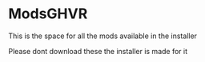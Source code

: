# ModsGHVR
This is the space for all the mods available in the installer

Please dont download these the installer is made for it
